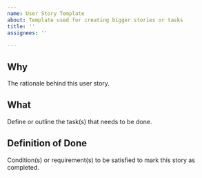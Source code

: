 ```yaml
---
name: User Story Template
about: Template used for creating bigger stories or tasks
title: ''
assignees: ''

---
```


## Why
The rationale behind this user story.



## What
Define or outline the task(s) that needs to be done.



## Definition of Done
Condition(s) or requirement(s) to be satisfied to mark this story as completed.


